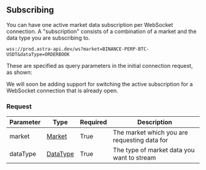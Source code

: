 ## Subscribing

You can have one active market data subscription per WebSocket connection. A "subscription" consists of a combination of a market and the data type you are subscribing to.

```
wss://prod.astra-api.dev/ws?market=BINANCE-PERP-BTC-USDT&dataType=ORDERBOOK
```

These are specified as query parameters in the initial connection request, as shown:

<aside class="notice">
We will soon be adding support for switching the active subscription for a WebSocket connection that is already open.
</aside>

<!-- You can subscribe to multiple different exchange's specific Trade or Orderbook Updates channel concurrently by forwarding an list of `Subscription` messages through the WebSocket connection.  -->

<!-- To understand more about how Astra handles the subscribing of exchanges, please see the `Subcription` data type in the Schema tab. -->

<!-- > Sample message

```json
{
  "action": "SUBSCRIBE",
  "payload": {
      "exchange": "BINANCE",
      "market": {
        "baseAsset": {
          "type": "SPOT",
          "asset": "BTC"
        },
        "quoteAsset": "USDT"
      },
      "dataType": "ORDERBOOK"
    }
}
``` -->

### Request

|Parameter|Type|Required|Description|
|---|---|---|---|
|market|[Market](#market)|True|The market which you are requesting data for|
|dataType|[DataType](#data-type)|True|The type of market data you want to stream|

<!-- ### Message

|Value|Description|
|---|---|
|SUBSCRIBE|Subscribe to a channel|
|UNSUBSCRIBE|Unsubscribe from a channel| -->

<!-- 
### Subscription

|Parameter|Type|Default|Description|
|---|---|---|---|
|exchange|string|*required*|Action to perform|
|market|string|*required*|Exchange to subscribe/unsubscribe|
|dataType|[DataType](#datatype)|*required*|ID of an order on an exchange| -->